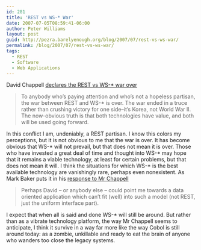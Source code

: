 ```yaml
---
id: 281
title: 'REST vs WS-* War'
date: 2007-07-05T08:59:41-06:00
author: Peter Williams
layout: post
guid: http://pezra.barelyenough.org/blog/2007/07/rest-vs-ws-war/
permalink: /blog/2007/07/rest-vs-ws-war/
tags:
  - REST
  - Software
  - Web Applications
---
```

David Chappell [declares the REST vs WS-* war over](http://www.davidchappell.com/blog/2007/06/rest-vs-ws-war-is-over-if-you-want-it.html)

> To anybody who&#8217;s paying attention and who&#8217;s not a hopeless partisan, the war between REST and WS-* is over. The war ended in a truce rather than crushing victory for one side&#8211;it&#8217;s Korea, not World War II. The now-obvious truth is that both technologies have value, and both will be used going forward.

In this conflict I am, undeniably, a REST partisan. I know this colors my perceptions, but it is not obvious to me that the war is over. It has become obvious that WS-\* will not prevail, but that does not mean it is over. Those who have invested a great deal of time and thought into WS-\* may hope that it remains a viable technology, at least for certain problems, but that does not mean it will. I think the situations for which WS-* is the best available technology are vanishingly rare, perhaps even nonexistent. As Mark Baker puts it in his [response to Mr Chappell](http://www.markbaker.ca/blog/2007/07/03/crud-more-crud-crud/)

> Perhaps David &#8211; or anybody else &#8211; could point me towards a data oriented application which can&#8217;t fit (well) into such a model (not REST, just the uniform interface part).

I expect that when all is said and done WS-* will still be around. But rather than as a vibrate technology platform, the way Mr Chappell seems to anticipate, I think it survive in a way far more like the way Cobol is still around today: as a zombie, unkillable and ready to eat the brain of anyone who wanders too close the legacy systems.